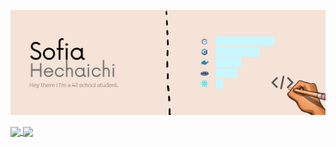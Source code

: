 [![Header](https://github.com/sohechai/sohechai/blob/main/header_readme.png "Header")](https://profile.intra.42.fr/users/sohechai)

<a href="https://github.com/anuraghazra/github-readme-stats">
  <img align="center" src="https://github-readme-stats.vercel.app/api?username=sohechai&count_private=true&show_icons=true)](https://github.com/anuraghazra/github-readme-stats)"/>
</a>
<a href="https://github.com/anuraghazra/convoychat">
 <img align="center" src="https://github-readme-stats.vercel.app/api/top-langs/?username=sohechai)](https://github.com/anuraghazra/github-readme-stats)" />
</a>

